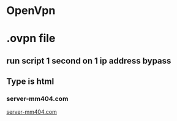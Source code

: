 # OpenVpn
# .ovpn file
## run script 1 second on 1 ip address bypass 
## Type is html
### server-mm404.com
[server-mm404.com](https://github.com/server-mm404/www.mm404.com/blob/f78f3b008903f53aaf37bb0cff3a64a8302f8c2e/html)
